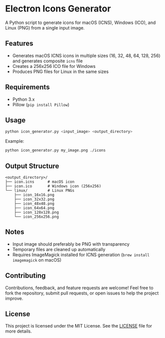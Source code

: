 # Electron Icons Generator

A Python script to generate icons for macOS (ICNS), Windows (ICO), and Linux (PNG) from a single input image.

## Features
- Generates macOS ICNS icons in multiple sizes (16, 32, 48, 64, 128, 256) and generates composite `icns` file
- Creates a 256x256 ICO file for Windows
- Produces PNG files for Linux in the same sizes

## Requirements
- Python 3.x
- Pillow (`pip install Pillow`)

## Usage
```bash
python icon_generator.py <input_image> <output_directory>
```
Example:
```bash
python icon_generator.py my_image.png ./icons
```

## Output Structure
```
<output_directory>/
├── icon.icns      # macOS icon
├── icon.ico       # Windows icon (256x256)
└── linux/         # Linux PNGs
    ├── icon_16x16.png
    ├── icon_32x32.png
    ├── icon_48x48.png
    ├── icon_64x64.png
    ├── icon_128x128.png
    └── icon_256x256.png
```

## Notes
- Input image should preferably be PNG with transparency
- Temporary files are cleaned up automatically
- Requires ImageMagick installed for ICNS generation (`brew install imagemagick` on macOS)


## Contributing

Contributions, feedback, and feature requests are welcome! Feel free to fork the repository, submit pull requests, or open issues to help the project improve.


## License

This project is licensed under the MIT License. See the [LICENSE](LICENSE) file for more details.
